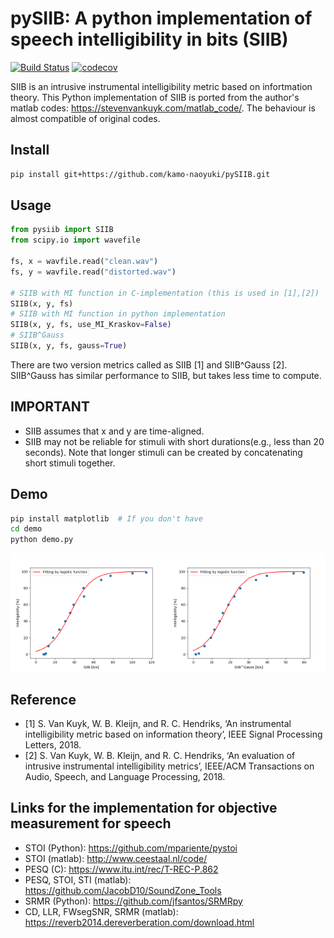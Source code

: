 # pySIIB: A python implementation of speech intelligibility in bits (SIIB)

[![Build Status](https://travis-ci.org/kamo-naoyuki/pySIIB.svg?branch=master)](https://travis-ci.org/kamo-naoyuki/pySIIB)
[![codecov](https://codecov.io/gh/kamo-naoyuki/pySIIB/branch/master/graph/badge.svg)](https://codecov.io/gh/kamo-naoyuki/pySIIB)

SIIB is an intrusive instrumental intelligibility metric based on infortmation theory.
This Python implementation of SIIB is ported from the author's matlab codes: https://stevenvankuyk.com/matlab_code/.
The behaviour is almost compatible of original codes.

## Install

```bash
pip install git+https://github.com/kamo-naoyuki/pySIIB.git
```

## Usage

```python
from pysiib import SIIB
from scipy.io import wavefile

fs, x = wavfile.read("clean.wav")
fs, y = wavfile.read("distorted.wav")

# SIIB with MI function in C-implementation (this is used in [1],[2])
SIIB(x, y, fs)
# SIIB with MI function in python implementation
SIIB(x, y, fs, use_MI_Kraskov=False)
# SIIB^Gauss
SIIB(x, y, fs, gauss=True)
```

There are two version metrics called as SIIB [1] and  SIIB^Gauss [2].
SIIB^Gauss has similar performance to SIIB, but takes less time to
compute.

## IMPORTANT

- SIIB assumes that x and y are time-aligned.
- SIIB may not be reliable for stimuli with short durations(e.g., less than 20 seconds). Note that longer stimuli can be created by concatenating short stimuli together.

## Demo

```bash
pip install matplotlib  # If you don't have
cd demo
python demo.py
```

<img src="./demo/SIIB.png" width="50%" height="50%"><img src="./demo/SIIB_Gauss.png" width="50%" height="50%">


## Reference

- [1] S. Van Kuyk, W. B. Kleijn, and R. C. Hendriks, ‘An instrumental intelligibility metric based on information theory’, IEEE Signal Processing Letters, 2018.
- [2] S. Van Kuyk, W. B. Kleijn, and R. C. Hendriks, ‘An evaluation of intrusive instrumental intelligibility metrics’, IEEE/ACM Transactions on Audio, Speech, and Language Processing, 2018.


## Links for the implementation for objective measurement for speech
- STOI (Python): https://github.com/mpariente/pystoi
- STOI (matlab): http://www.ceestaal.nl/code/
- PESQ (C): https://www.itu.int/rec/T-REC-P.862
- PESQ, STOI, STI (matlab): https://github.com/JacobD10/SoundZone_Tools
- SRMR (Python): https://github.com/jfsantos/SRMRpy
- CD, LLR, FWsegSNR, SRMR (matlab): https://reverb2014.dereverberation.com/download.html

